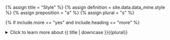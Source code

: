 <!--------------------------------------------- TITLE AND DEFINITION starts -->

{% assign title = "Style" %}
{% assign definition = site.data.data_mine.style %}
{% assign preposition = "a" %}
{% assign plural = "s" %}

<!--------------------------------------------- TITLE AND DEFINITION ends -->

{% if include.more == "yes" and include.heading == "more" %}
<details class='detailsCollapsible'><summary class='nobr'>Click to learn more about {{ title | downcase }}{{plural}}
</summary>
{% endif %}

{% if include.heading != "" and include.heading != "more" %}
{{include.heading}} {{title}}
{% endif %}

{% if include.icon != "no" %} 

{% if include.table == "yes" and include.icon != "no" %}
<table class='definitionTable'><tr><td>
{% endif %}

<img src='images/icons/nodes/png{{include.icon}}/{{ title | downcase | replace: " ", "-" }}.png' />

{% if include.table == "yes" and include.icon != "no" %}
</td><td>
{% endif %}

{% endif %}

{% if include.definition == "bold" %}
<strong>{{ definition }}</strong>
{% else %}
{% if include.definition != "no" %}
{{ definition }}
{% endif %}
{% endif %}

{% if include.table == "yes" and include.icon != "no" %}
</td></tr></table>
{% endif %}

{% if include.more == "yes" and include.content == "more" and include.heading != "more" %}
<details class='detailsCollapsible'><summary class='nobr'>Click to learn more about {{ title | downcase }}{{plural}}
</summary>
{% endif %}

{% if include.content != "no" %}

<!--------------------------------------------- CONTENT starts -->

A style applied to a polygon body or a polygon border node acts as the default style. Styles including colors, opacity, line width, and more, are defined in the node's configuration.

<!--------------------------------------------- CONTENT ends -->

{% endif %}

{% if include.more == "yes" and include.content != "more" and include.heading != "more" %}
<details class='detailsCollapsible'><summary class='nobr'>Click to learn more about {{ title | downcase }}{{plural}}
</summary>
{% endif %}

{% if include.adding != "" %}

{{include.adding}} Adding {{preposition}} {{title}} Node

<!--------------------------------------------- ADDING starts -->

To add a style, select *Add Style* on a polygon border or polygon body node menu.

<!--------------------------------------------- ADDING ends -->

{% endif %}

{% if include.configuring != "" %}

{{include.configuring}} Configuring the {{title}}

<!--------------------------------------------- CONFIGURING starts -->

Select *Configure Style* on the menu to access the configuration.

A typical definition for a polygon *body style* looks like this:

```json
{
    "default": {
        "opacity": 0.2,
        "paletteColor": "UI_COLOR.DARK_TURQUOISE"
    },
    "atMousePosition": {
        "opacity": 0.3,
        "paletteColor": "UI_COLOR.DARK_TURQUOISE"
    }
}
```

A typical definition for a polygon *border style* has a couple more properties:

```json
{
    "default": {
        "opacity": 0.2,
        "lineWidth": 1,
        "lineDash": [0,0],
        "paletteColor": "UI_COLOR.DARK_TURQUOISE"
    },
    "atMousePosition": {
        "opacity": 0.3,
        "lineWidth": 2,
        "lineDash": [0,0],
        "paletteColor": "UI_COLOR.RUSTED_RED"
    }
}
```

The first section of the definition refers, as explicitly stated, to the default state of the style.

The second section refers to the style assigned to the column or period on which the mouse pointer is located. This is very useful for highlighting the specific zone of interest as the user browses the charts.

* ```opacity``` is probably self-explanatory: it may range from ```0``` for a fully transparent object to ```1``` for a solid object.

* ```paletteColor``` sets the color for the *fill* or *stroke* in cases of polygon bodies and polygon borders respectively. Use the variable ```UI_COLOR``` followed by a ```.``` and any of the properties in the following list for a selection of currently available colors:

| Variable Value | RGB Value | Color Sample |
| :--- | :---: | :------------------- |
| ```DARK``` | 48, 48, 54 | <span style="display: block; background: RGB(48, 48, 54); border: 1px solid black;">&nbsp;</span> |
| ```LIGHT``` | 234, 226, 222 | <span style="display: block; background: RGB(234, 226, 222); border: 1px black; border: 1px solid black;">&nbsp;</span> |
| ```GREY``` | 150, 150, 150 | <span style="display: block; background: RGB(150, 150, 150); border: 1px solid black;">&nbsp;</span> |
| ```LIGHT_GREY``` | 247, 247, 247 | <span style="display: block; background: RGB(247, 247, 247); border: 1px solid black;">&nbsp;</span> |
| ```WHITE``` | 255, 255, 255 | <span style="display: block; background: RGB(255, 255, 255); border: 1px solid black;">&nbsp;</span> |
| ```BLACK``` | 0, 0, 0 | <span style="display: block; background: RGB(0, 0, 0); border: 1px solid black;">&nbsp;</span> |
| ```GOLDEN_ORANGE``` | 240, 162, 2 | <span style="display: block; background: RGB(240, 162, 2); border: 1px solid black;">&nbsp;</span> |
| ```RUSTED_RED``` | 204, 88, 53 | <span style="display: block; background: RGB(204, 88, 53); border: 1px solid black;">&nbsp;</span> |
| ```GREEN``` | 188, 214, 67 | <span style="display: block; background: RGB(188, 214, 67); border: 1px solid black;">&nbsp;</span> |
| ```RED``` | 223, 70, 60 | <span style="display: block; background: RGB(223, 70, 60); border: 1px solid black;">&nbsp;</span> |
| ```PATINATED_TURQUOISE``` | 27, 153, 139 | <span style="display: block; background: RGB(27, 153, 139); border: 1px solid black;">&nbsp;</span> |
| ```TITANIUM_YELLOW``` | 244, 228, 9 | <span style="display: block; background: RGB(244, 228, 9); border: 1px solid black;">&nbsp;</span> |
| ```MANGANESE_PURPLE``` | 91,80, 122 | <span style="display: block; background: RGB(91,80, 122); border: 1px solid black;">&nbsp;</span> |
| ```TURQUOISE``` | 74, 207, 217 | <span style="display: block; background: RGB(74, 207, 217); border: 1px solid black;">&nbsp;</span> |
| ```DARK_TURQUOISE``` | 2, 149, 170 | <span style="display: block; background: RGB(2, 149, 170); border: 1px solid black;">&nbsp;</span> |

* ```lineWidth``` is the width of the border line, which should be greater than 0.

* ```lineDash``` is used to turn the border into a dashed-line; the first value corresponds to the length of the dash while the second value defines the length of the space.

{% include note.html content="When using dashed lines, bear in mind that the drawing from one column or period is independent of the next. Big values for dashes and spaces may not work well for lines that span several columns." %}

<!--------------------------------------------- CONFIGURING ends -->

{% endif %}

{% if include.starting != "" %}

{{include.starting}} Starting {{preposition}} {{title}}

<!--------------------------------------------- STARTING starts -->

XXXXXXXXXXXXXXXXXXXXXXXXXXXXXXXXXXXXXXXXXXXXXXXXXXXXXX

<!--------------------------------------------- STARTING ends -->

{% endif %}

{% if include.more == "yes" %}
</details>
{% endif %}
